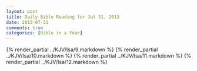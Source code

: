 ```yaml
---
layout: post
title: Daily Bible Reading for Jul 31, 2013
date: 2013-07-31
comments: true
categories: [Bible in a Year]
---
```

{% render_partial ../KJV/Isa/9.markdown %}
{% render_partial ../KJV/Isa/10.markdown %}
{% render_partial ../KJV/Isa/11.markdown %}
{% render_partial ../KJV/Isa/12.markdown %}
